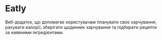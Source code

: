# Eatly
Веб-додаток, що допомагає користувачам планувати своє харчування, рахувати калорії, зберігати щоденник харчування та підбирати рецепти за наявними інгредієнтами.   
